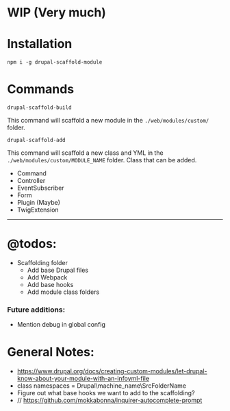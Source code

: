 # WIP (Very much)



# Installation
`npm i -g drupal-scaffold-module`

# Commands
`drupal-scaffold-build`

This command will scaffold a new module in the `./web/modules/custom/` folder.

`drupal-scaffold-add`

This command will scaffold a new class and YML in the `./web/modules/custom/MODULE_NAME` folder. Class that can be added.
* Command
* Controller
* EventSubscriber
* Form
* Plugin (Maybe)
* TwigExtension

---
# @todos:
* Scaffolding folder
  * Add base Drupal files
  * Add Webpack
  * Add base hooks
  * Add module class folders


### Future additions:
* Mention debug in global config

# General Notes:
* https://www.drupal.org/docs/creating-custom-modules/let-drupal-know-about-your-module-with-an-infoyml-file
* class namespaces = Drupal\machine_name\SrcFolderName
* Figure out what base hooks we want to add to the scaffolding?
* // https://github.com/mokkabonna/inquirer-autocomplete-prompt
